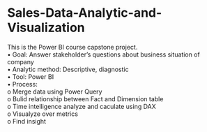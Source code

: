 # Sales-Data-Analytic-and-Visualization
This is the Power BI course capstone project.  
•	Goal: Answer stakeholder’s questions about business situation of company  
•	Analytic method: Descriptive, diagnostic  
•	Tool: Power BI  
•	Process:  
  o	Merge data using Power Query  
  o	Bulid relationship between Fact and Dimension table  
  o	Time intelligence analyze and caculate using DAX  
  o	Visualyze over metrics  
  o	Find insight  
